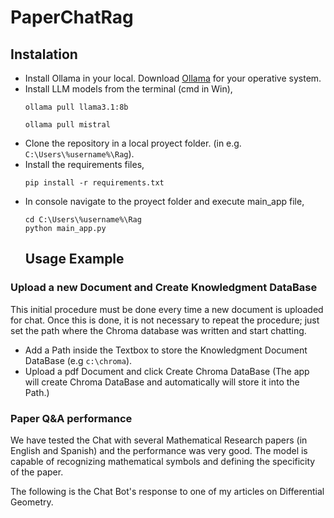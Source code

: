# PaperChatRag

## Instalation

- Install Ollama in your local. Download [Ollama](https://ollama.com/download) for your operative system.
- Install LLM models from the terminal (cmd in Win), 
  ````
  ollama pull llama3.1:8b
  ````
  ````
  ollama pull mistral
  ````
- Clone the repository in a local proyect folder. (in e.g. `C:\Users\%username%\Rag`).
-  Install the requirements files,
   ````
   pip install -r requirements.txt
   ````
- In console navigate to the proyect folder and execute main_app file,
   ````
   cd C:\Users\%username%\Rag
   python main_app.py
   ````
  ## Usage Example

### Upload a new Document and Create Knowledgment DataBase
This initial procedure must be done every time a new document is uploaded for chat. Once this is done, it is not necessary to repeat the procedure; just set the path where the Chroma database was written and start chatting.

  - Add a Path inside the Textbox to store the Knowledgment Document DataBase (e.g `c:\chroma`).
  - Upload a pdf Document and click Create Chroma DataBase (The app will create Chroma DataBase and automatically will store it into the Path.)

### Paper Q&A performance

We have tested the Chat with several Mathematical Research papers (in English and Spanish) and the performance was very good. The model is capable of recognizing mathematical symbols and defining the specificity of the paper.

The following is the Chat Bot's response to one of my articles on Differential Geometry.




